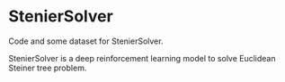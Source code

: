 # StenierSolver

Code and some dataset for StenierSolver.

StenierSolver is a deep reinforcement learning model to solve Euclidean Steiner tree problem.
